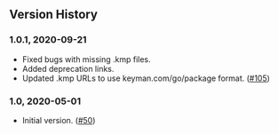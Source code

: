 ## Version History

### 1.0.1, 2020-09-21

* Fixed bugs with missing .kmp files.
* Added deprecation links.
* Updated .kmp URLs to use keyman.com/go/package format. ([#105](https://github.com/keymanapp/api.keyman.com/pull/105))

### 1.0, 2020-05-01

* Initial version. ([#50](https://github.com/keymanapp/api.keyman.com/pull/50))